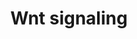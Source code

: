 ---
annotations:
- id: PW:0000201
  parent: signaling pathway
  type: Pathway Ontology
  value: Wnt signaling, canonical pathway
- id: PW:0000008
  parent: signaling pathway
  type: Pathway Ontology
  value: Wnt signaling pathway
authors:
- Khanspers
- AlexanderPico
- MaintBot
- Thomas
- Elgavish
- Sham.uk
- NetPath
- Ddigles
- Egonw
- Fehrhart
- Lorasimons
- DeSl
- Eweitz
citedin:
- link: PMC9099719
  title: Tumour Stem Cells in Breast Cancer (2022)
- link: PMC7425054
  title: Combination of the PI3K inhibitor Idelalisib with the conventional cytostatics
    cytarabine and dexamethasone leads to changes in pathway activation that induce
    anti-proliferative effects in B lymphoblastic leukaemia cell lines (2020)
communities:
- CPTAC
- ontox
description: 'WNT signal, through the canonical pathway, controls cell fate determination
  and through the non-canonical pathway controls cell movement and tissue polarity.
  The name "wnt" is a fusion of two terms, wg derived from the Drosophila gene wingless
  (wg) and int derived from the proto-oncogene integration-1, which is the mammalian
  homolog of wg. ÃŸ-catenin is the key regulated effector of Wnt, involved in canonical
  signaling . Free ÃŸ-catenin is bound by a multiprotein "destruction complex". The
  ÃŸ-catenin destruction complex is comprised of ÃŸ-catenin, scaffold proteins (APC,
  AXIN) and serine/threonine kinases that phosphorylate ÃŸ-catenin casein kinase 1
  (CSNK1A1, CSNK1D, CSNK1E, CSNK1G1) and GSK3B. The sequential phosphorylation of
  ÃŸ-catenin by casein kinase 1 and GSK3 is recognised by an SCF-class E3-ubiquitin
  ligase, which targets it for polyubiquitination and proteosomal destruction. Canonical
  WNT signals are transduced through a two-part receptor, a seven-transmembrane Frizzled
  (FZD) and low density lipoprotein receptor-related protein 5/6 (LRP5/LRP6) to a
  ÃŸ-catenin (CTNNB1) signaling cascade. On recruitment of deshevelled (DVL1) to FZD
  and AXIN to LRP6, ÃŸ-catenin destruction complex disassembles leading to its stabilization
  and nuclear accumulation. Nuclear ÃŸ-catenin binds to T-cell factor/lymphoid enhancer
  factor (TCF/LEF) family of transcription factors and Legless family docking protein,
  BCL9. These activate the transcription of Wnt target genes CCND1, MYC. Non-canonical
  WNT signaling diverges downstream after being transduced through FZD family receptors
  and co-receptors, ROR2 and RYK. This pathway does not involve ÃŸ-catenin-mediated
  gene expression. Small G proteins such as RAC1, RHOA and downstream effectors of
  RAC including JNK are DVL-dependant effector molecules of the non-canonical pathway.
  These have been implicated in cytoskeletal rearrangement, dendrite growth and control
  of cell polarity and orientation. Nemo-like kinase (NLK) and nuclear factor of activated
  T cells (NFAT) are Ca2+-dependant effectors of the non-canonical pathway. NLK inhibits
  canonical pathway by phosphorylation of TCF/LEF family transcription factors. NFAT
  transcription factor is implicated in convergent extension during early embryogenesis
  and carcinogenic metastasis.    Please access this pathway at [http://www.netpath.org/netslim/wnt_pathway.html
  NetSlim] database.  If you use this pathway, please cite the following paper: Kandasamy,
  K., Mohan, S. S., Raju, R., Keerthikumar, S., Kumar, G. S. S., Venugopal, A. K.,
  Telikicherla, D., Navarro, J. D., Mathivanan, S., Pecquet, C., Gollapudi, S. K.,
  Tattikota, S. G., Mohan, S., Padhukasahasram, H., Subbannayya, Y., Goel, R., Jacob,
  H. K. C., Zhong, J., Sekhar, R., Nanjappa, V., Balakrishnan, L., Subbaiah, R., Ramachandra,
  Y. L., Rahiman, B. A., Prasad, T. S. K., Lin, J., Houtman, J. C. D., Desiderio,
  S., Renauld, J., Constantinescu, S. N., Ohara, O., Hirano, T., Kubo, M., Singh,
  S., Khatri, P., Draghici, S., Bader, G. D., Sander, C., Leonard, W. J. and Pandey,
  A. (2010). NetPath: A public resource of curated signal transduction pathways. <i>Genome
  Biology</i>. 11:R3.  This pathway is part the [https://assays.cancer.gov/available_assays?wp_id=WP363
  CPTAC Assay Portal].'
last-edited: 2024-05-22
ndex: a1afbef2-8b61-11eb-9e72-0ac135e8bacf
organisms:
- Homo sapiens
redirect_from:
- /index.php/Pathway:WP363
- /instance/WP363
- /instance/WP363_r129667
revision: r129667
schema-jsonld:
- '@context': https://schema.org/
  '@id': https://wikipathways.github.io/pathways/WP363.html
  '@type': Dataset
  creator:
    '@type': Organization
    name: WikiPathways
  description: 'WNT signal, through the canonical pathway, controls cell fate determination
    and through the non-canonical pathway controls cell movement and tissue polarity.
    The name "wnt" is a fusion of two terms, wg derived from the Drosophila gene wingless
    (wg) and int derived from the proto-oncogene integration-1, which is the mammalian
    homolog of wg. ÃŸ-catenin is the key regulated effector of Wnt, involved in canonical
    signaling . Free ÃŸ-catenin is bound by a multiprotein "destruction complex".
    The ÃŸ-catenin destruction complex is comprised of ÃŸ-catenin, scaffold proteins
    (APC, AXIN) and serine/threonine kinases that phosphorylate ÃŸ-catenin casein
    kinase 1 (CSNK1A1, CSNK1D, CSNK1E, CSNK1G1) and GSK3B. The sequential phosphorylation
    of ÃŸ-catenin by casein kinase 1 and GSK3 is recognised by an SCF-class E3-ubiquitin
    ligase, which targets it for polyubiquitination and proteosomal destruction. Canonical
    WNT signals are transduced through a two-part receptor, a seven-transmembrane
    Frizzled (FZD) and low density lipoprotein receptor-related protein 5/6 (LRP5/LRP6)
    to a ÃŸ-catenin (CTNNB1) signaling cascade. On recruitment of deshevelled (DVL1)
    to FZD and AXIN to LRP6, ÃŸ-catenin destruction complex disassembles leading to
    its stabilization and nuclear accumulation. Nuclear ÃŸ-catenin binds to T-cell
    factor/lymphoid enhancer factor (TCF/LEF) family of transcription factors and
    Legless family docking protein, BCL9. These activate the transcription of Wnt
    target genes CCND1, MYC. Non-canonical WNT signaling diverges downstream after
    being transduced through FZD family receptors and co-receptors, ROR2 and RYK.
    This pathway does not involve ÃŸ-catenin-mediated gene expression. Small G proteins
    such as RAC1, RHOA and downstream effectors of RAC including JNK are DVL-dependant
    effector molecules of the non-canonical pathway. These have been implicated in
    cytoskeletal rearrangement, dendrite growth and control of cell polarity and orientation.
    Nemo-like kinase (NLK) and nuclear factor of activated T cells (NFAT) are Ca2+-dependant
    effectors of the non-canonical pathway. NLK inhibits canonical pathway by phosphorylation
    of TCF/LEF family transcription factors. NFAT transcription factor is implicated
    in convergent extension during early embryogenesis and carcinogenic metastasis.    Please
    access this pathway at [http://www.netpath.org/netslim/wnt_pathway.html NetSlim]
    database.  If you use this pathway, please cite the following paper: Kandasamy,
    K., Mohan, S. S., Raju, R., Keerthikumar, S., Kumar, G. S. S., Venugopal, A. K.,
    Telikicherla, D., Navarro, J. D., Mathivanan, S., Pecquet, C., Gollapudi, S. K.,
    Tattikota, S. G., Mohan, S., Padhukasahasram, H., Subbannayya, Y., Goel, R., Jacob,
    H. K. C., Zhong, J., Sekhar, R., Nanjappa, V., Balakrishnan, L., Subbaiah, R.,
    Ramachandra, Y. L., Rahiman, B. A., Prasad, T. S. K., Lin, J., Houtman, J. C.
    D., Desiderio, S., Renauld, J., Constantinescu, S. N., Ohara, O., Hirano, T.,
    Kubo, M., Singh, S., Khatri, P., Draghici, S., Bader, G. D., Sander, C., Leonard,
    W. J. and Pandey, A. (2010). NetPath: A public resource of curated signal transduction
    pathways. <i>Genome Biology</i>. 11:R3.  This pathway is part the [https://assays.cancer.gov/available_assays?wp_id=WP363
    CPTAC Assay Portal].'
  keywords:
  - AKT1
  - APC
  - ARRB2
  - AXIN1
  - BCL9
  - CCND1
  - CDK6
  - CSNK1A1
  - CSNK1D
  - CSNK1E
  - CSNK1G1
  - CTBP1
  - CTNNB1
  - DVL1
  - DVL2
  - DVL3
  - FRAT1
  - GCKR
  - GSK3A
  - GSK3B
  - LEF1
  - LRP5
  - LRP6
  - MAP3K7
  - MAPK1
  - MAPK8
  - MAPK9
  - MTOR
  - NFATC2
  - NLK
  - PI4K2A
  - PIP5K1B
  - PPARG
  - PRKCA
  - PRKCB
  - PRKCG
  - RAC1
  - RHOA
  - ROR1
  - ROR2
  - RYK
  - SOX1
  - TCF3
  - TCF4
  - TCF7L2
  - TSC1
  - TSC2
  license: CC0
  name: Wnt signaling
seo: CreativeWork
title: Wnt signaling
wpid: WP363
---